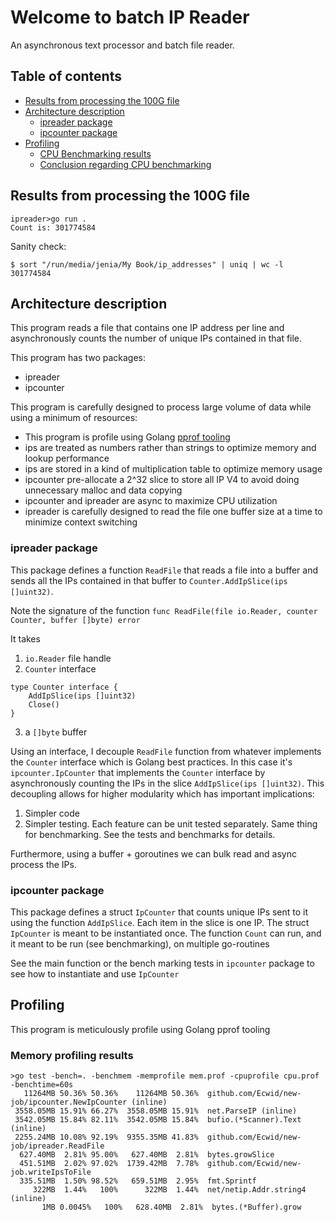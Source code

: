 # Welcome to batch IP Reader
An asynchronous text processor and batch file reader.

## Table of contents
  - [Results from processing the 100G file](#Results-from-processing-the-100G-file)
  - [Architecture description](#Architecture-description)
    - [ipreader package](#ipreader-package)
	- [ipcounter package](#ipcounter-package)
  - [Profiling](#Profiling)
    - [CPU Benchmarking results](#CPU-Benchmarking-results)
	- [Conclusion regarding CPU benchmarking](#Conclusion-regarding-CPU-benchmarking)

## Results from processing the 100G file

```
ipreader>go run .
Count is: 301774584
```

Sanity check:
```
$ sort "/run/media/jenia/My Book/ip_addresses" | uniq | wc -l
301774584
```

## Architecture description

This program reads a file that contains one IP address per line and asynchronously counts the number of unique IPs contained in that file.

This program has two packages:
- ipreader
- ipcounter

This program is carefully designed to process large volume of data while using a minimum of resources:

- This program is profile using Golang [pprof tooling](profiling)
- ips are treated as numbers rather than strings to optimize memory and lookup performance
- ips are stored in a kind of multiplication table to optimize memory usage
- ipcounter pre-allocate a 2^32 slice to store all IP V4 to avoid doing unnecessary malloc and data copying
- ipcounter and ipreader are async to maximize CPU utilization
- ipreader is carefully designed to read the file one buffer size at a time to minimize context switching

### ipreader package
This package defines a function `ReadFile` that reads a file into a buffer and sends all the IPs contained in that buffer to `Counter.AddIpSlice(ips []uint32)`.

Note the signature of the function `func ReadFile(file io.Reader, counter Counter, buffer []byte) error`

It takes
1. `io.Reader` file handle
2. `Counter` interface
```
type Counter interface {
	AddIpSlice(ips []uint32)
	Close()
}
```
3. a `[]byte` buffer

Using an interface, I decouple `ReadFile` function from whatever implements the `Counter` interface which is Golang best practices. In this case it's `ipcounter.IpCounter` that implements the `Counter` interface by asynchronously counting the IPs in the slice `AddIpSlice(ips []uint32)`.
This decoupling allows for higher modularity which has important implications:
1. Simpler code
2. Simpler testing. Each feature can be unit tested separately. Same thing for benchmarking. See the tests and benchmarks for details.

Furthermore, using a buffer + goroutines we can bulk read and async process the IPs.

### ipcounter package

This package defines a struct `IpCounter` that counts unique IPs sent to it using the function `AddIpSlice`. Each item in the slice is one IP.
The struct `IpCounter` is meant to be instantiated once.
The function `Count` can run, and it meant to be run (see benchmarking), on multiple go-routines

See the main function or the bench marking tests in `ipcounter` package to see how to instantiate and use `IpCounter`

## Profiling

This program is meticulously profile using Golang pprof tooling

### Memory profiling results
```
>go test -bench=. -benchmem -memprofile mem.prof -cpuprofile cpu.prof -benchtime=60s
   11264MB 50.36% 50.36%    11264MB 50.36%  github.com/Ecwid/new-job/ipcounter.NewIpCounter (inline)
 3558.05MB 15.91% 66.27%  3558.05MB 15.91%  net.ParseIP (inline)
 3542.05MB 15.84% 82.11%  3542.05MB 15.84%  bufio.(*Scanner).Text (inline)
 2255.24MB 10.08% 92.19%  9355.35MB 41.83%  github.com/Ecwid/new-job/ipreader.ReadFile
  627.40MB  2.81% 95.00%   627.40MB  2.81%  bytes.growSlice
  451.51MB  2.02% 97.02%  1739.42MB  7.78%  github.com/Ecwid/new-job.writeIpsToFile
  335.51MB  1.50% 98.52%   659.51MB  2.95%  fmt.Sprintf
     322MB  1.44%   100%      322MB  1.44%  net/netip.Addr.string4 (inline)
       1MB 0.0045%   100%   628.40MB  2.81%  bytes.(*Buffer).grow
```
